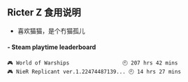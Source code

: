 ## Ricter Z 食用说明
- 喜欢猫猫，是个冇猫孤儿

<!-- steam-box start -->
#### - Steam playtime leaderboard
```text
🎮 World of Warships                 🕘 207 hrs 42 mins
🎮 NieR Replicant ver.1.22474487139... 🕘 14 hrs 27 mins
```
<!-- Powered by https://github.com/YouEclipse/steam-box . -->
<!-- steam-box end -->
